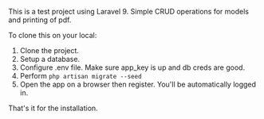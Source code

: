 This is a test project using Laravel 9. Simple CRUD operations for models and printing of pdf. 

To clone this on your local:

1. Clone the project.
2. Setup a database.
3. Configure .env file. Make sure app_key is up and db creds are good.
4. Perform `php artisan migrate --seed`
5. Open the app on a browser then register. You'll be automatically logged in.

That's it for the installation. 
